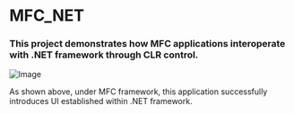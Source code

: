 # MFC_NET

### This project demonstrates how MFC applications interoperate with .NET framework through CLR control.

![Image](https://github.com/Chen-Si-An/MFC_NET/blob/main/MFC_NET.jpg)

As shown above, under MFC framework, this application successfully introduces UI established within .NET framework.
